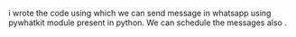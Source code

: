 i wrote the code using which we can send message in whatsapp using pywhatkit module present in python. We can schedule the messages also .
